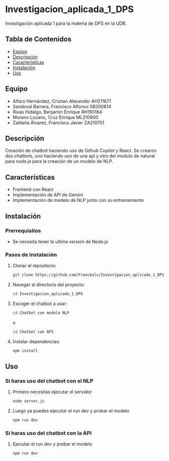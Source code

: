# Investigacion_aplicada_1_DPS

Investigación aplicada 1 para la materia de DPS en la UDB.

## Tabla de Contenidos

- [Equipo](#equipo)
- [Descripción](#descripción)
- [Características](#características)
- [Instalación](#instalación)
- [Uso](#uso)

## Equipo
- Alfaro Hernández, Cristian Alexander AH211671
- Sandoval Barrera, Francisco Alfonso SB200814
- Rivas Hidalgo, Benjamin Enrique RH190164
- Moreno Lozano, Cruz Enrique ML210800
- Zaldaña Álvarez, Francisco Javier ZA210751

## Descripción

Creación de chatbot haciendo uso de Github Copilot y React.
Se crearon dos chatbots, uno haciendo uso de una api y otro del modulo de natural para node.js para la creación de un modelo de NLP.

## Características

- Frontend con React
- Implementación de API de Gemini
- Implementación de modelo de NLP junto con su entrenamiento

## Instalación

### Prerrequisitos

- Se necesita tener la ultima version de Node.js

### Pasos de Instalación

1. Clonar el repositorio:
    ```sh
    git clone https://github.com/Franckalv/Investigacion_aplicada_1_DPS
    ```
2. Navegar al directorio del proyecto:
    ```sh
    cd Investigacion_aplicada_1_DPS
    ```
3. Escoger el chatbot a usar:
    ```sh
    cd Chatbot con modelo NLP
    ```
    o
    ```sh
    cd Chatbot con API
    ```
4. Instalar dependencias:
    ```sh
    npm install
    ```

## Uso
### Si haras uso del chatbot con el NLP
1. Primero necesitas ejecutar el servidor
    ```sh
    node server.js
    ```
2. Luego ya puedes ejecutar el run dev y probar el modelo
    ```sh
    npm run dev
    ```
### Si haras uso del chatbot con la API
1. Ejecutar el run dev y probar el modelo
    ```sh
    npm run dev
    ```
